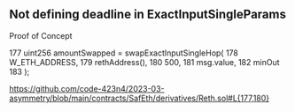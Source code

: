 ## Not defining deadline in ExactInputSingleParams 


Proof of Concept

  177        uint256 amountSwapped = swapExactInputSingleHop(
  178                        W_ETH_ADDRESS,
  179                        rethAddress(),
  180                        500,
  181                        msg.value,
  182                        minOut
  183                    );



https://github.com/code-423n4/2023-03-asymmetry/blob/main/contracts/SafEth/derivatives/Reth.sol#L{177,180}
